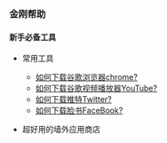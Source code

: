 ### 金刚帮助
#### 新手必备工具
- 常用工具
  - [如何下载谷歌浏览器chrome?]()
  - [如何下载谷歌视频播放器YouTube?]()
  - [如何下载推特Twitter?]()
  - [如何下载脸书FaceBook?]()

- 超好用的墙外应用商店




